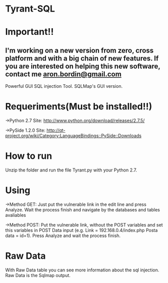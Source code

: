 Tyrant-SQL
==========

# Important!!
## I'm working on a new version from zero, cross platform and with a big chain of new features. If you are interested on helping this new software, contact me aron.bordin@gmail.com

Powerful GUI SQL injection Tool. SQLMap's GUI version.


Requeriments(Must be installed!!)
============


->Python 2.7
    Site: http://www.python.org/download/releases/2.7.5/
    
->PySide 1.2.0
    Site: http://qt-project.org/wiki/Category:LanguageBindings::PySide::Downloads
    
    
How to run
==========

Unzip the folder and run the file Tyrant.py with your Python 2.7.

Using
=====

->Method GET:
    Just put the vulnerable link in the edit line and press Analyze.
    Wait the process finish and navigate by the databases and tables avaliables
    
->Method POST:
    Put the vulnerable link, without the POST variables and set this variables in POST Data input
    (e.g. Link = 192.168.0.4/index.php
    Posta data = id=1).
    Press Analyze and wait the process finish.
    
Raw Data
========

With Raw Data table you can see more information about the sql injection. Raw Data is the Sqlmap output. 

